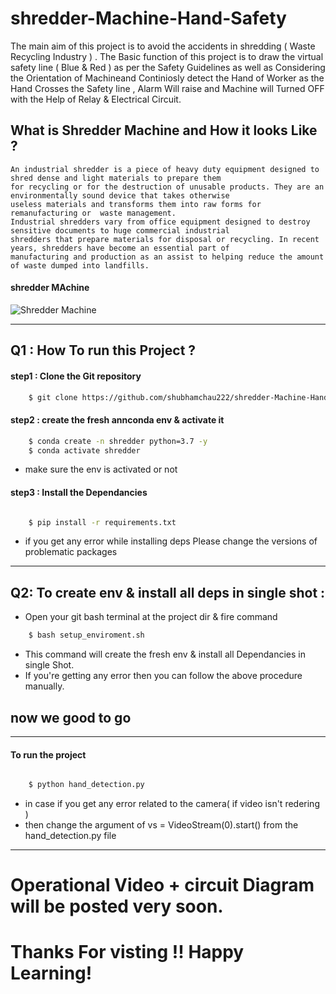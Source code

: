 # **shredder-Machine-Hand-Safety**

The main aim of this project is to avoid the accidents in shredding ( Waste Recycling Industry ) .
The Basic function of this project is to draw the virtual safety line ( Blue & Red ) as per the Safety Guidelines 
as well as Considering the Orientation of Machineand Continiosly detect the Hand of Worker as the Hand Crosses the Safety line ,
Alarm Will raise and Machine will Turned OFF with the Help of Relay & Electrical Circuit.


## What is Shredder Machine and How it looks Like ?


    An industrial shredder is a piece of heavy duty equipment designed to shred dense and light materials to prepare them 
    for recycling or for the destruction of unusable products. They are an environmentally sound device that takes otherwise
    useless materials and transforms them into raw forms for remanufacturing or  waste management.
    Industrial shredders vary from office equipment designed to destroy sensitive documents to huge commercial industrial 
    shredders that prepare materials for disposal or recycling. In recent years, shredders have become an essential part of 
    manufacturing and production as an assist to helping reduce the amount of waste dumped into landfills.

#### shredder MAchine


![Shredder Machine ](https://papershredders.co.in/wp-content/uploads/2018/11/Heavy-Duty-Shredder-Machine-Price.jpg?250?style=centerme)


----
## Q1 : How To run this Project ?

#### step1 : Clone the Git repository 

```bash 
    $ git clone https://github.com/shubhamchau222/shredder-Machine-Hand-Safety.git

```

#### step2 : create the fresh annconda env & activate it 

```bash 
    $ conda create -n shredder python=3.7 -y 
    $ conda activate shredder

```
- make sure the env is activated or not

#### step3 : Install the Dependancies

```bash

    $ pip install -r requirements.txt

```
- if you get any error while installing deps Please  change the versions of problematic packages


---
## Q2: To create env & install all deps in single shot :

* Open your git bash terminal at the project dir & fire command 

```bash 
    $ bash setup_enviroment.sh

```
* This command will create the fresh env & install all Dependancies in single Shot.
* If you're getting any error then you can follow the above procedure manually.

## **now we good to go**

---    

#### To run the project 

```bash 

    $ python hand_detection.py

```

- in case if you get any error related to the camera( if video isn't redering )
- then change the argument of vs = VideoStream(0).start() from the hand_detection.py file 


---

# Operational Video + circuit Diagram will be posted very soon.


# Thanks For visting !! Happy Learning! 








